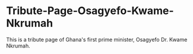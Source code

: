 # Tribute-Page-Osagyefo-Kwame-Nkrumah
This is a tribute page of Ghana's first prime minister, Osagyefo Dr. Kwame Nkrumah. 
